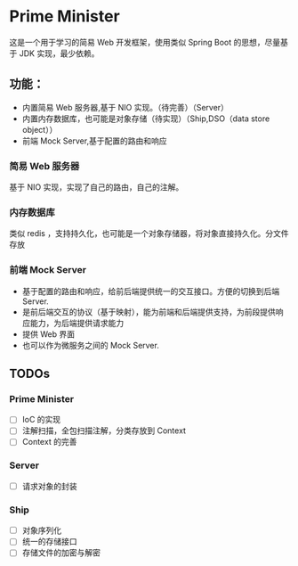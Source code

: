 # Prime Minister

这是一个用于学习的简易 Web 开发框架，使用类似 Spring Boot 的思想，尽量基于 JDK 实现，最少依赖。

## 功能：

- 内置简易 Web 服务器,基于 NIO 实现。（待完善）（Server）
- 内置内存数据库，也可能是对象存储（待实现）（Ship,DSO（data store object））
- 前端 Mock Server,基于配置的路由和响应

### 简易 Web 服务器

基于 NIO 实现，实现了自己的路由，自己的注解。


### 内存数据库

类似 redis ，支持持久化，也可能是一个对象存储器，将对象直接持久化。分文件存放


### 前端 Mock Server

- 基于配置的路由和响应，给前后端提供统一的交互接口。方便的切换到后端 Server.
- 是前后端交互的协议（基于映射），能为前端和后端提供支持，为前段提供响应能力，为后端提供请求能力
- 提供 Web 界面
- 也可以作为微服务之间的 Mock Server.

## TODOs

### Prime Minister

- [ ] IoC 的实现
- [ ] 注解扫描，全包扫描注解，分类存放到 Context
- [ ] Context 的完善

### Server

- [ ] 请求对象的封装

### Ship

- [ ] 对象序列化
- [ ] 统一的存储接口
- [ ] 存储文件的加密与解密